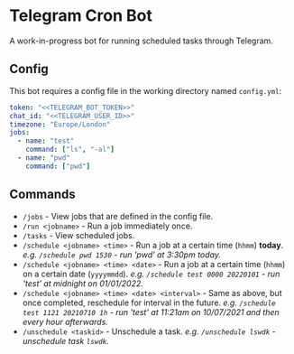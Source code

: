 # Telegram Cron Bot

A work-in-progress bot for running scheduled tasks through Telegram.

## Config

This bot requires a config file in the working directory named `config.yml`:

```yaml
token: "<<TELEGRAM_BOT_TOKEN>>"
chat_id: "<<TELEGRAM_USER_ID>>"
timezone: "Europe/London"
jobs:
  - name: "test"
    command: ["ls", "-al"]
  - name: "pwd"
    command: ["pwd"]
```

## Commands

- `/jobs` - View jobs that are defined in the config file.
- `/run <jobname>` - Run a job immediately once.
- `/tasks` - View scheduled jobs.
- `/schedule <jobname> <time>` - Run a job at a certain time (`hhmm`) **today**.
  _e.g. `/schedule pwd 1530` - run 'pwd' at 3:30pm today._
- `/schedule <jobname> <time> <date>` - Run a job at a certain time (`hhmm`) on a certain date (`yyyymmdd`).
  _e.g. `/schedule test 0000 20220101` - run 'test' at midnight on 01/01/2022._
- `/schedule <jobname> <time> <date> <interval>` - Same as above, but once completed, reschedule for interval in the future.
  _e.g. `/schedule test 1121 20210710 1h` - run 'test' at 11:21am on 10/07/2021 and then every hour afterwards._
- `/unschedule <taskid>` - Unschedule a task.
  _e.g. `/unschedule lswdk` - unschedule task `lswdk`._